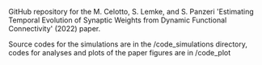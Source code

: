 GitHub repository for the M. Celotto, S. Lemke, and S. Panzeri 'Estimating Temporal Evolution of Synaptic Weights from Dynamic Functional Connectivity' (2022) paper.

Source codes for the simulations are in the /code_simulations directory, codes for analyses and plots of the paper figures are in /code_plot
